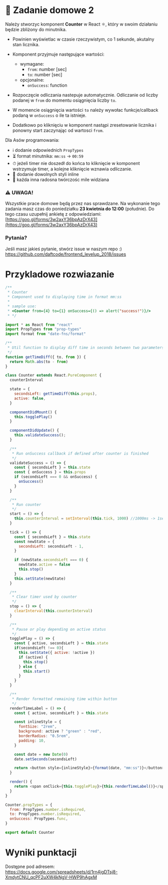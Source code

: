 # 📖 Zadanie domowe 2

Należy stworzyc komponent **Counter**  w React ⚛️, który w swoim działaniu będzie zbliżony do minutnika.
* Powinien wyświetlac w czasie rzeczywistym, co 1 sekunde, akutalny stan licznika.

* Komponent przyjmuje następujące wartości:
    - wymagane:
        - ```from```: number [sec]
        - ```to```: number [sec]
    - opcjonalne:
        - ```onSuccess```: function

 * Rozpoczęcie odliczania nastepuje automatycznie.
 Odliczanie od liczby podanej w ```from```  do momentu osiągnięcia liczby ```to```.
 * W momencie osiągnięcia wartości ```to``` należy wywołac funkcje/callback podaną w ```onSuccess``` o ile ta istnieje.

 * Dodatkowo  po kliknięciu w komponent nastąpi zresetowanie licznika i ponowny start zaczynając od wartosci ```from```.

Dla Asów  programowania:
 * ℹ️ dodanie odpowiednich ```PropTypes```
 * ⏳ format minutnika: ```mm:ss``` -> ```00:59```
 * ⏱ jeżeli timer nie doszedł do końca to kliknięcie w komponent wstrzymuje timer, a kolejne kliknięcie wznawia odliczanie.
 * 💅 dodanie dowolnych styli inline
 * 🤡 kaźda inna radosna twórczośc mile widziana

### ⚠️ UWAGA!
Wszystkie prace domowe będą przez nas sprawdzane.
Na wykonanie tego zadania masz czas do poniedziałku **23 kwietnia do 12:00** (południe).
Do tego czasu uzupełnij ankietę z odpowiedziami: [https://goo.gl/forms/3w2axY36bpAzDrX43](https://goo.gl/forms/3w2axY36bpAzDrX43)


### Pytania?
Jeśli masz jakieś pytanie, stwórz issue w naszym repo :)  https://github.com/daftcode/frontend_levelup_2018/issues

# Przykladowe rozwiazanie
```javascript
/**
 * Counter
 * Component used to displaying time in format mm:ss
 *
 * sample use:
 * <Counter from={4} to={1} onSuccess={() => alert("success!")}/>
 * */

import * as React from "react"
import PropTypes from "prop-types"
import format from "date-fns/format"

/**
 * Util function to display diff time in seconds between two parameters
 */
function getTimeDiff({ to, from }) {
  return Math.abs(to - from)
}

class Counter extends React.PureComponent {
  counterInterval

  state = {
    secondsLeft: getTimeDiff(this.props),
    active: false,
  }

  componentDidMount() {
    this.togglePlay()
  }

  componentDidUpdate() {
    this.validateSuccess();
  }

  /**
   * Run onSuccess callback if defined after counter is finished
   */
  validateSuccess = () => {
    const { secondsLeft } = this.state
    const { onSuccess } = this.props
    if (secondsLeft === 0 && onSuccess) {
      onSuccess()
    }
  }

  /**
   * Run counter
   */
  start = () => {
    this.counterInterval = setInterval(this.tick, 1000) //1000ms -> 1sec
  }

  tick = () => {
    const { secondsLeft } = this.state
    const newState = {
      secondsLeft: secondsLeft - 1,
    }

    if (newState.secondsLeft === 0) {
      newState.active = false
      this.stop()
    }
    this.setState(newState)
  }

  /**
   * Clear timer used by counter
   */
  stop = () => {
    clearInterval(this.counterInterval)
  }

  /**
   * Pause or play depending on active status
   */
  togglePlay = () => {
    const { active, secondsLeft } = this.state
    if(secondsLeft !== 0){
      this.setState({ active: !active })
      if (active) {
        this.stop()
      } else {
        this.start()
      }
    }
  }

  /**
   * Render formatted remaining time within button
   */
  renderTimeLabel = () => {
    const { active, secondsLeft } = this.state

    const inlineStyle = {
      fontSize: "2rem",
      background: active ? "green" : "red",
      borderRadius: "0.5rem",
      padding: 10,
    }

    const date = new Date(0)
    date.setSeconds(secondsLeft)

    return <button style={inlineStyle}>{format(date, "mm:ss")}</button>
  }

  render() {
    return <span onClick={this.togglePlay}>{this.renderTimeLabel()}</span>
  }
}

Counter.propTypes = {
  from: PropTypes.number.isRequired,
  to: PropTypes.number.isRequired,
  onSuccess: PropTypes.func,
}

export default Counter
```

# Wyniki punktacji

Dostępne pod adresem: https://docs.google.com/spreadsheets/d/1rn4jgDTsj8-XmdytCNU_qcPF2uXW4kNgV-HWP9hAgxM

